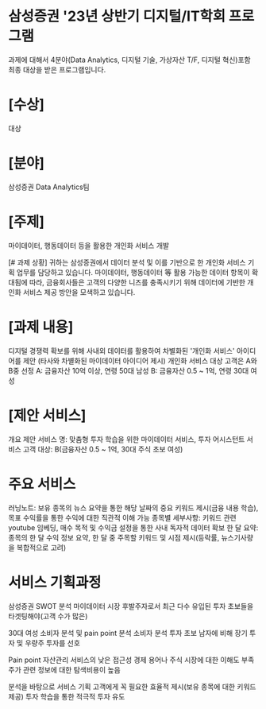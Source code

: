 # 삼성증권 '23년 상반기 디지털/IT학회 프로그램
과제에 대해서 4분야(Data Analytics, 디지털 기술, 가상자산 T/F, 디지털 혁신)포함 최종 대상을 받은 프로그램입니다.


# [수상]
대상


# [분야]
삼성증권 Data Analytics팀


# [주제]
마이데이터, 행동데이터 등을 활용한 개인화 서비스 개발


[# 과제 상황]
귀하는 삼성증권에서 데이터 분석 및 이를 기반으로 한 개인화 서비스 기획 업무를 담당하고 있습니다. 마이데이터, 행동데이터 等 활용 가능한 데이터 항목이 확대됨에 따라, 금융회사들은 고객의 다양한 니즈를 충족시키기 위해 데이터에 기반한 개인화 서비스 제공 방안을 모색하고 있습니다.


# [과제 내용]
디지털 경쟁력 확보를 위해 사내외 데이터를 활용하여 차별화된 '개인화 서비스' 아이디어를 제안 (타사와 차별화된 마이데이터 아이디어 제시)
개인화 서비스 대상 고객은 A와 B중 선정
A: 금융자산 10억 이상, 연령 50대 남성
B: 금융자산 0.5 ~ 1억, 연령 30대 여성

# [제안 서비스]
개요
제안 서비스 명: 맞춤형 투자 학습을 위한 마이데이터 서비스, 투자 어시스턴트
서비스 고객 대상: B(금융자산 0.5 ~ 1억, 30대 주식 초보 여성)

# 주요 서비스
러닝노트: 보유 종목의 뉴스 요약을 통한 해당 날짜의 중요 키워드 제시(금융 내용 학습), 목표 수익률을 통한 수익에 대한 직관적 이해 가능
종목별 세부사항: 키워드 관련 youtube 임베딩, 매수 목적 및 수익금 설정을 통한 사내 독자적 데이터 확보
한 달 요약: 종목의 한 달 수익 정보 요약, 한 달 중 주목할 키워드 및 시점 제시(등락률, 뉴스기사량을 복합적으로 고려)

# 서비스 기획과정
삼성증권 SWOT 분석
마이데이터 시장 후발주자로서 최근 다수 유입된 투자 초보들을 타겟팅해야(고객 수가 많은)

30대 여성 소비자 분석 및 pain point 분석
소비자 분석
투자 초보
남자에 비해 장기 투자 및 우량주 투자를 선호

Pain point
자산관리 서비스의 낮은 접근성
경제 용어나 주식 시장에 대한 이해도 부족
주가 관련 정보에 대한 탐색비용이 높음

분석을 바탕으로 서비스 기획
고객에게 꼭 필요한 효율적 제시(보유 종목에 대한 키워드 제공)
투자 학습을 통한 적극적 투자 유도


